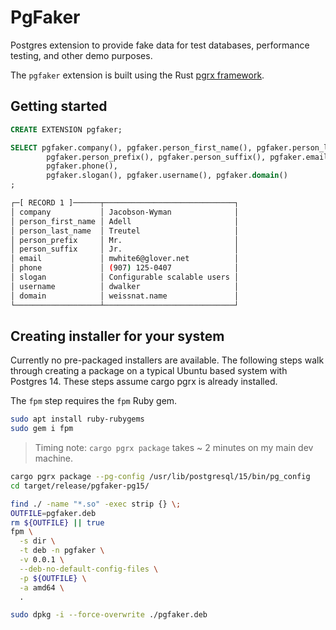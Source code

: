 # PgFaker

Postgres extension to provide fake data for test databases, performance testing,
and other demo purposes.

The `pgfaker` extension is built using the Rust
[pgrx framework](https://github.com/tcdi/pgrx).


## Getting started

```sql
CREATE EXTENSION pgfaker;
```



```sql
SELECT pgfaker.company(), pgfaker.person_first_name(), pgfaker.person_last_name(),
        pgfaker.person_prefix(), pgfaker.person_suffix(), pgfaker.email(),
        pgfaker.phone(),
        pgfaker.slogan(), pgfaker.username(), pgfaker.domain()
;
```

```bash
┌─[ RECORD 1 ]──────┬─────────────────────────────┐
│ company           │ Jacobson-Wyman              │
│ person_first_name │ Adell                       │
│ person_last_name  │ Treutel                     │
│ person_prefix     │ Mr.                         │
│ person_suffix     │ Jr.                         │
│ email             │ mwhite6@glover.net          │
│ phone             │ (907) 125-0407              │
│ slogan            │ Configurable scalable users │
│ username          │ dwalker                     │
│ domain            │ weissnat.name               │
└───────────────────┴─────────────────────────────┘
```



## Creating installer for your system

Currently no pre-packaged installers are available. The following steps walk through
creating a package on a typical Ubuntu based system with Postgres 14.
These steps assume cargo pgrx is already installed.


The `fpm` step requires the `fpm` Ruby gem.

```bash
sudo apt install ruby-rubygems
sudo gem i fpm
```

> Timing note:  `cargo pgrx package` takes ~ 2 minutes on my main dev machine.


```bash
cargo pgrx package --pg-config /usr/lib/postgresql/15/bin/pg_config
cd target/release/pgfaker-pg15/

find ./ -name "*.so" -exec strip {} \;
OUTFILE=pgfaker.deb
rm ${OUTFILE} || true
fpm \
  -s dir \
  -t deb -n pgfaker \
  -v 0.0.1 \
  --deb-no-default-config-files \
  -p ${OUTFILE} \
  -a amd64 \
  .

sudo dpkg -i --force-overwrite ./pgfaker.deb
```


